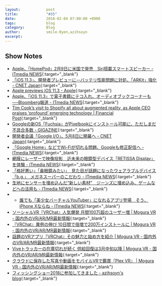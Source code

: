 ```yaml
---
layout:            post
title:             "#35"
date:              2018-02-04 07:00:00 +0900
tags:              blog
category:          Blog
author:            smile-0yen,azihsoyn
excerpt:           
---
```


## Show Notes
- [Apple、「HomePod」2月9日に米国で発売　Siri搭載スマートスピーカー \- ITmedia NEWS](http://www.itmedia.co.jp/news/articles/1801/24/news048.html){:target="_blank"}
- [「iOS 11\.3」、開発者プレビューに\-\-バッテリ性能問題に対処、「ARKit」強化 \- CNET Japan](https://m.japan.cnet.com/amp/story/35113664/){:target="_blank"}
- [Apple previews iOS 11\.3 \- Apple](https://www.apple.com/newsroom/2018/01/apple-previews-ios-11-3/){:target="_blank"}
- [Apple、「iOS 11\.3」で電子書籍にテコ入れ、オーディオブックコーナーも──Bloomberg報道 \- ITmedia NEWS](http://www.itmedia.co.jp/news/articles/1801/26/news045.html){:target="_blank"}
-  [Tim Cook’s visit to Shopify all about augmented reality, as Apple CEO praises ‘profound’ emerging technology \| Financial Post](http://business.financialpost.com/technology/apple-ceo-tim-cook-shopify-augmented-reality){:target="_blank"}
- [Googleの新OS「Fuchsia」がPixelbookにインストール可能に、ただしまだ不具合多数 \- GIGAZINE](http://gigazine.net/news/20180119-google-fuchsia-os/){:target="_blank"}
- [開発者会議「Google I/O」、5月8日に開幕へ \- CNET Japan](https://japan.cnet.com/article/35113665/){:target="_blank"}
- [「Google Home」などでWi\-Fiが切れる問題、Googleも修正配信へ \- ITmedia NEWS](http://www.itmedia.co.jp/news/articles/1801/18/news051.html){:target="_blank"}
- [網膜にレーザーで映像投影　近未来の眼鏡型デバイス「RETISSA Display」を体験 \- ITmedia NEWS](http://www.itmedia.co.jp/news/articles/1801/18/news106.html){:target="_blank"}
- [「格好悪い」「鼻眼鏡みたい」　見た目が話題になったウェアラブルデバイス「b\.g\.」　メガネスーパーのこだわり \- ITmedia NEWS](http://www.itmedia.co.jp/news/articles/1801/17/news126.html){:target="_blank"}
- [生地にセンサーを埋め込んだ“新しい素材”　ジーンズに埋め込み、ゲームなどへの活用も \- ITmedia NEWS](http://www.itmedia.co.jp/news/articles/1801/18/news121.html){:target="_blank"}
- - [誰でも「美少女バーチャルYouTuber」になれるアプリ登場　そう、iPhone Xならね \- ITmedia NEWS](http://www.itmedia.co.jp/news/articles/1801/12/news074.html){:target="_blank"}
- [ソーシャルVR『VRChat』人気爆発 月間100万超のユーザー増 \| Mogura VR \- 国内外のVR/AR/MR最新情報](http://www.moguravr.com/vrchat-4/){:target="_blank"}
- [『VRChat』異例の伸び 10日間で倍増で200万インストールに \| Mogura VR \- 国内外のVR/AR/MR最新情報](http://www.moguravr.com/vrchat-5/){:target="_blank"}
- [話題のVRアプリ『VRChat』その魅力と始め方を紹介 \| Mogura VR \- 国内外のVR/AR/MR最新情報](http://www.moguravr.com/vrchat-6/){:target="_blank"}
- [Viveトラッカーの在庫切れが続く 供給回復は3月中旬以降 \| Mogura VR \- 国内外のVR/AR/MR最新情報](http://www.moguravr.com/vive-tracker-out-of-stock/){:target="_blank"}
- [クラウドに保存した写真や動画をモバイルVRで鑑賞『Plex VR』 \| Mogura VR \- 国内外のVR/AR/MR最新情報](http://www.moguravr.com/plex-vr-daydream/){:target="_blank"}
- [フィッシングショー2018に参加してきました \- azihsoyn's blog](http://azihsoyn.hatenablog.com/entry/fishingshow_2018){:target="_blank"}
